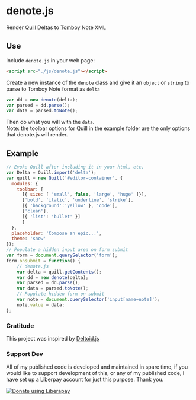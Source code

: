 # denote.js
Render [Quill](https://github.com/quilljs/quill/) Deltas to [Tomboy](https://wiki.gnome.org/Apps/Tomboy) Note XML

## Use
Include `denote.js` in your web page:
```html
<script src="./js/denote.js"></script>
```
Create a new instance of the `denote` class and give it an `object` or `string` to parse to Tomboy Note format as `delta`  
```js
var dd = new denote(delta);
var parsed = dd.parse();
var data = parsed.toNote();
```
Then do what you will with the `data`.  
Note: the toolbar options for Quill in the example folder are the only options that denote.js will render.

## Example
```js
// Evoke Quill after including it in your html, etc.
var Delta = Quill.import('delta');
var quill = new Quill('#editor-container', {
  modules: {
	toolbar: [
	  [{ size: [ 'small', false, 'large', 'huge' ]}],
	  ['bold', 'italic', 'underline', 'strike'],
	  [{ 'background':'yellow' }, 'code'],
	  ['clean'],
	  [{ 'list': 'bullet' }]
      ]
  },
  placeholder: 'Compose an epic...',
  theme: 'snow'
});
// Populate a hidden input area on form submit
var form = document.querySelector('form');
form.onsubmit = function() {
	// denote.js
	var delta = quill.getContents();
	var dd = new denote(delta);
	var parsed = dd.parse();
	var data = parsed.toNote();
	// Populate hidden form on submit
	var note = document.querySelector('input[name=note]');
	note.value = data;
};
```
### Gratitude
This project was inspired by [Deltoid.js](https://github.com/na2axl/Deltoid.js)

### Support Dev
All of my published code is developed and maintained in spare time, if you would like to support development of this, or any of my published code, I have set up a Liberpay account for just this purpose. Thank you.

<noscript><a href="https://liberapay.com/joshu42/donate"><img alt="Donate using Liberapay" src="https://liberapay.com/assets/widgets/donate.svg"></a></noscript>
